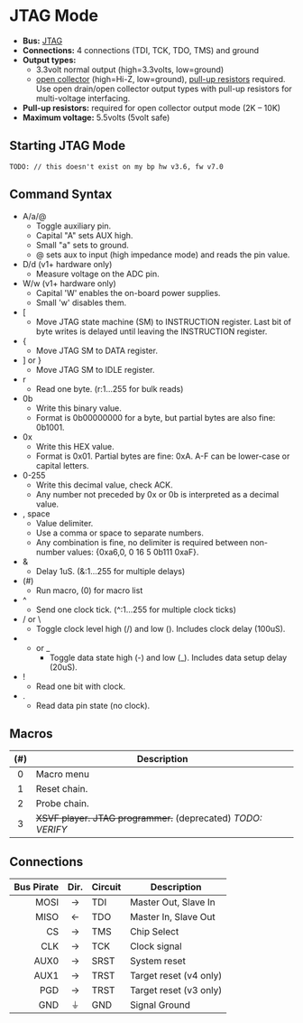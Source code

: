 JTAG Mode
===================

  - **Bus:** [JTAG](https://en.wikipedia.org/wiki/Joint_Test_Action_Group)
  - **Connections:** 4 connections (TDI, TCK, TDO, TMS) and ground
  - **Output types:** 
    - 3.3volt normal output (high=3.3volts, low=ground)
    - [open collector](http://en.wikipedia.org/wiki/High_impedance) (high=Hi-Z, low=ground), [pull-up resistors](http://dangerousprototypes.com/docs/Practical_guide_to_Bus_Pirate_pull-up_resistors) required. Use open drain/open collector output types with pull-up resistors for multi-voltage interfacing.
  - **Pull-up resistors:** required for open collector output mode (2K – 10K)
  - **Maximum voltage:** 5.5volts (5volt safe)


Starting JTAG Mode
---------------------
    TODO: // this doesn't exist on my bp hw v3.6, fw v7.0


Command Syntax
-------------------

  * A/a/@
	  * Toggle auxiliary pin.
	  * Capital "A" sets AUX high.
	  * Small "a" sets to ground.
	  * @ sets aux to input (high impedance mode) and reads the pin value.
  * D/d (v1+ hardware only)
	  * Measure voltage on the ADC pin.
  * W/w (v1+ hardware only)
	  * Capital 'W' enables the on-board power supplies.
	  * Small 'w' disables them.
  * [
      * Move JTAG state machine (SM) to INSTRUCTION register. Last bit of byte writes is delayed until leaving the INSTRUCTION register. 
  * {
	  * Move JTAG SM to DATA register.
  * ] or }
	  * Move JTAG SM to IDLE register.
  * r
	  * Read one byte. (r:1…255 for bulk reads)
  * 0b
	  * Write this binary value.
	  * Format is 0b00000000 for a byte, but partial bytes are also fine: 0b1001.
  * 0x
	  * Write this HEX value.
	  * Format is 0x01. Partial bytes are fine: 0xA. A-F can be lower-case or capital letters.
  * 0-255
	  * Write this decimal value, check ACK.
	  * Any number not preceded by 0x or 0b is interpreted as a decimal value.
  * , space
	  * Value delimiter.
	  * Use a comma or space to separate numbers.
	  * Any combination is fine, no delimiter is required between non-number values: {0xa6,0, 0 16 5 0b111 0xaF}.
  * &
	  * Delay 1uS. (&:1…255 for multiple delays)
  * (#) 
	  * Run macro, (0) for macro list
  * ^
      * Send one clock tick. (^:1…255 for multiple clock ticks)
  * / or \
      * Toggle clock level high (/) and low (\). Includes clock delay (100uS).
  * - or _
      * Toggle data state high (-) and low (_). Includes data setup delay (20uS).
  * !
      * Read one bit with clock.
  * .
      * Read data pin state (no clock).

Macros
------------------

| (#) | Description |
|:---:| ----------- |
| 0 | Macro menu |
| 1 | Reset chain. |
| 2 | Probe chain. |
| 3 | ~~XSVF player. JTAG programmer.~~ (deprecated) _TODO: VERIFY_ |

Connections
------------------

| Bus Pirate | Dir. | Circuit | Description            |
| ----------:|:----:|:------- | ---------------------- |
| MOSI       | →    | TDI     | Master Out, Slave In   |
| MISO       | ←    | TDO     | Master In, Slave Out   |
| CS         | →    | TMS     | Chip Select            |
| CLK        | →    | TCK     | Clock signal           |
| AUX0       | →    | SRST    | System reset           |
| AUX1       | →    | TRST    | Target reset (v4 only) |
| PGD        | →    | TRST    | Target reset (v3 only) |
| GND        | ⏚    | GND     | Signal Ground          |
